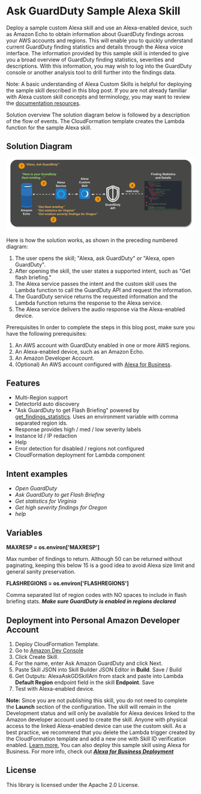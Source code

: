 
# Ask GuardDuty Sample Alexa Skill

Deploy a sample custom Alexa skill and use an Alexa-enabled device, such as Amazon Echo to obtain information about GuardDuty findings across your AWS accounts and regions. This will enable you to quickly understand current GuardDuty finding statistics and details through the Alexa voice interface. The information provided by this sample skill is intended to give you a broad overview of GuardDuty finding statistics, severities and descriptions. With this information, you may wish to log into the GuardDuty console or another analysis tool to drill further into the findings data.

Note: A basic understanding of Alexa Custom Skills is helpful for deploying the sample skill described in this blog post. If you are not already familiar with Alexa custom skill concepts and terminology, you may want to review the [documentation resources](https://developer.amazon.com/docs/custom-skills/understanding-custom-skills.html).

Solution overview
The solution diagram below is followed by a description of the flow of events. The CloudFormation template creates the Lambda function for the sample Alexa skill.

## Solution Diagram
![architecture diagram](images/skill-diagram.png)

Here is how the solution works, as shown in the preceding numbered diagram:
1.	The user opens the skill; "Alexa, ask GuardDuty" or "Alexa, open GuardDuty".
2.	After opening the skill, the user states a supported intent, such as "Get flash briefing."
3.	The Alexa service passes the intent and the custom skill uses the Lambda function to call the GuardDuty API and request the information.
4.	The GuardDuty service returns the requested information and the Lambda function returns the response to the Alexa service.
5.	The Alexa service delivers the audio response via the Alexa-enabled device.

Prerequisites
In order to complete the steps in this blog post, make sure you have the following prerequisites:
1.	An AWS account with GuardDuty enabled in one or more AWS regions.
2.	An Alexa-enabled device, such as an Amazon Echo.
3.	An Amazon Developer Account.
4.	(Optional) An AWS account configured with [Alexa for Business](https://aws.amazon.com/alexaforbusiness/).

## Features
- Multi-Region support
- DetectorId auto discovery
- "Ask GuardDuty to get Flash Briefing" powered by [get_findings_statistics](http://boto3.readthedocs.io/en/latest/reference/services/guardduty.html#GuardDuty.Client.get_findings_statistics). Uses an environment variable with comma separated region ids.
- Response provides high / med / low severity labels
- Instance Id / IP redaction
- Help
- Error detection for disabled / regions not configured
- CloudFormation deployment for Lambda component

## Intent examples
- *Open GuardDuty*
- *Ask GuardDuty to get Flash Briefing*
- *Get statistics for Virginia*
- *Get high severity findings for Oregon*
- *help*

## Variables
**MAXRESP = os.environ['MAXRESP']**

Max number of findings to return. Although 50 can be returned without paginating,
keeping this below 15 is a good idea to avoid Alexa size limit and general sanity preservation.

**FLASHREGIONS = os.environ['FLASHREGIONS']**

Comma separated list of region codes with NO spaces to include in flash briefing stats.
***Make sure GuardDuty is enabled in regions declared***

## Deployment into Personal Amazon Developer Account

1. Deploy CloudFormation Template.
2. Go to [Amazon Dev Console](https://developer.amazon.com/alexa/console/ask)
2. Click Create Skill.
3. For the name, enter Ask Amazon GuardDuty and click Next.
4. Paste Skill JSON into Skill Builder JSON Editor in **Build**. Save / Build
5. Get Outputs: AlexaAskGDSkillArn from stack and paste into Lambda **Default Region** endpoint field in the skill **Endpoint**. Save
6. Test with Alexa-enabled device.

**Note:** Since you are not publishing this skill, you do not need to complete the **Launch** section of the configuration. The skill will remain in the Development status and will only be available for Alexa devices linked to the Amazon developer account used to create the skill. Anyone with physical access to the linked Alexa-enabled device can use the custom skill. As a best practice, we recommend that you delete the Lambda trigger created by the CloudFormation template and add a new one with Skill ID verification enabled. [Learn more.](https://developer.amazon.com/docs/custom-skills/host-a-custom-skill-as-an-aws-lambda-function.html#configuring-the-alexa-skills-kit-trigger) You can also deploy this sample skill using Alexa for Business. For more info, check out ***[Alexa for Business Deployment](https://aws.amazon.com/alexaforbusiness/getting-started/)***


## License

This library is licensed under the Apache 2.0 License.
